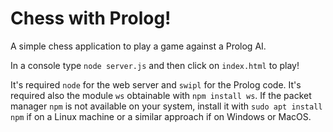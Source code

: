 # Chess with Prolog!

A simple chess application to play a game against a Prolog AI.

In a console type `node server.js` and then click on `index.html` to play!

It's required `node` for the web server and `swipl` for the Prolog code.
It's required also the module `ws` obtainable with `npm install ws`.
If the packet manager `npm` is not available on your system, install it with `sudo apt install npm` if on a Linux machine or a similar approach if on Windows or MacOS.
